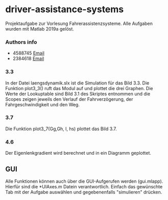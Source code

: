 
# driver-assistance-systems

Projektaufgabe zur Vorlesung Fahrerassistenzsysteme.
Alle Aufgaben wurden mit Matlab 2019a gelöst.

### Authors info

* 4588745 [Email](mailto:it16078@lehre.dhbw-stuttgart.de)
* 2384618 [Email](mailto:it16029@lehre.dhbw-stuttgart.de)

### 3.3

In der Datei laengsdynamik.slx ist die Simulation für das Bild 3.3. Die Funktion plot3_3() ruft das Modul auf und plottet die drei Graphen. Die Werte der Lookuptable sind Bild 3.1 des Skriptes entnommen und die Scopes zeigen jeweils den Verlauf der Fahrverzögerung, der Fahrgeschwindigkeit und den Weg.


### 3.7

Die Funktion plot3_7(Gg,Gh, l, hs) plottet das Bild 3.7.

### 4.6 

Der Eigenlenkgradient wird berechnet und in ein Diagramm geplottet.

## GUI

Alle Funktionen können auch über die GUI-Aufgerufen werden (gui.mlapp). Hierfür sind die *UIAxes.m Datein verantwortlich. Einfach das gewünschte Tab mit der Aufgabe auswählen und gegebenenfalls "simulieren" drücken.
